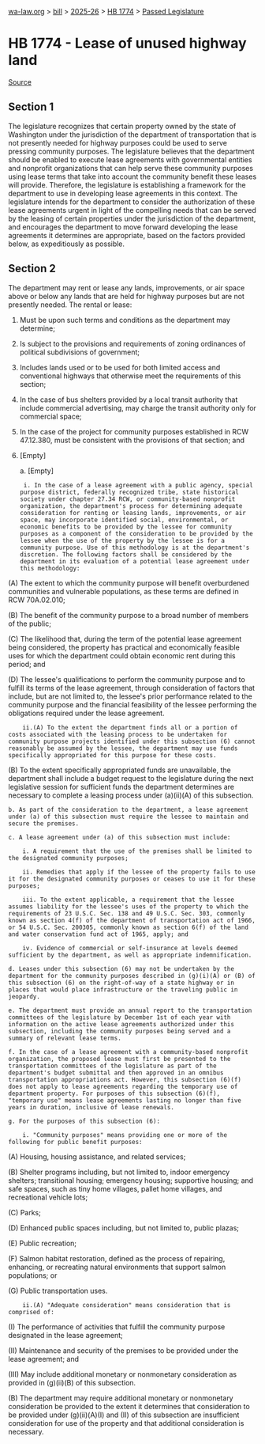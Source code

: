 [wa-law.org](/) > [bill](/bill/) > [2025-26](/bill/2025-26/) > [HB 1774](/bill/2025-26/hb/1774/) > [Passed Legislature](/bill/2025-26/hb/1774/S.PL/)

# HB 1774 - Lease of unused highway land

[Source](http://lawfilesext.leg.wa.gov/biennium/2025-26/Pdf/Bills/House%20Passed%20Legislature/1774-S.PL.pdf)

## Section 1
The legislature recognizes that certain property owned by the state of Washington under the jurisdiction of the department of transportation that is not presently needed for highway purposes could be used to serve pressing community purposes. The legislature believes that the department should be enabled to execute lease agreements with governmental entities and nonprofit organizations that can help serve these community purposes using lease terms that take into account the community benefit these leases will provide. Therefore, the legislature is establishing a framework for the department to use in developing lease agreements in this context. The legislature intends for the department to consider the authorization of these lease agreements urgent in light of the compelling needs that can be served by the leasing of certain properties under the jurisdiction of the department, and encourages the department to move forward developing the lease agreements it determines are appropriate, based on the factors provided below, as expeditiously as possible.

## Section 2
The department may rent or lease any lands, improvements, or air space above or below any lands that are held for highway purposes but are not presently needed. The rental or lease:

1. Must be upon such terms and conditions as the department may determine;

2. Is subject to the provisions and requirements of zoning ordinances of political subdivisions of government;

3. Includes lands used or to be used for both limited access and conventional highways that otherwise meet the requirements of this section;

4. In the case of bus shelters provided by a local transit authority that include commercial advertising, may charge the transit authority only for commercial space;

5. In the case of the project for community purposes established in RCW 47.12.380, must be consistent with the provisions of that section; and

6. [Empty]

    a. [Empty]

        i. In the case of a lease agreement with a public agency, special purpose district, federally recognized tribe, state historical society under chapter 27.34 RCW, or community-based nonprofit organization, the department's process for determining adequate consideration for renting or leasing lands, improvements, or air space, may incorporate identified social, environmental, or economic benefits to be provided by the lessee for community purposes as a component of the consideration to be provided by the lessee when the use of the property by the lessee is for a community purpose. Use of this methodology is at the department's discretion. The following factors shall be considered by the department in its evaluation of a potential lease agreement under this methodology:

(A) The extent to which the community purpose will benefit overburdened communities and vulnerable populations, as these terms are defined in RCW 70A.02.010;

(B) The benefit of the community purpose to a broad number of members of the public;

(C) The likelihood that, during the term of the potential lease agreement being considered, the property has practical and economically feasible uses for which the department could obtain economic rent during this period; and

(D) The lessee's qualifications to perform the community purpose and to fulfill its terms of the lease agreement, through consideration of factors that include, but are not limited to, the lessee's prior performance related to the community purpose and the financial feasibility of the lessee performing the obligations required under the lease agreement.

        ii.(A) To the extent the department finds all or a portion of costs associated with the leasing process to be undertaken for community purpose projects identified under this subsection (6) cannot reasonably be assumed by the lessee, the department may use funds specifically appropriated for this purpose for these costs.

(B) To the extent specifically appropriated funds are unavailable, the department shall include a budget request to the legislature during the next legislative session for sufficient funds the department determines are necessary to complete a leasing process under (a)(ii)(A) of this subsection.

    b. As part of the consideration to the department, a lease agreement under (a) of this subsection must require the lessee to maintain and secure the premises.

    c. A lease agreement under (a) of this subsection must include:

        i. A requirement that the use of the premises shall be limited to the designated community purposes;

        ii. Remedies that apply if the lessee of the property fails to use it for the designated community purposes or ceases to use it for these purposes;

        iii. To the extent applicable, a requirement that the lessee assumes liability for the lessee's uses of the property to which the requirements of 23 U.S.C. Sec. 138 and 49 U.S.C. Sec. 303, commonly known as section 4(f) of the department of transportation act of 1966, or 54 U.S.C. Sec. 200305, commonly known as section 6(f) of the land and water conservation fund act of 1965, apply; and

        iv. Evidence of commercial or self-insurance at levels deemed sufficient by the department, as well as appropriate indemnification.

    d. Leases under this subsection (6) may not be undertaken by the department for the community purposes described in (g)(i)(A) or (B) of this subsection (6) on the right-of-way of a state highway or in places that would place infrastructure or the traveling public in jeopardy.

    e. The department must provide an annual report to the transportation committees of the legislature by December 1st of each year with information on the active lease agreements authorized under this subsection, including the community purposes being served and a summary of relevant lease terms.

    f. In the case of a lease agreement with a community-based nonprofit organization, the proposed lease must first be presented to the transportation committees of the legislature as part of the department's budget submittal and then approved in an omnibus transportation appropriations act. However, this subsection (6)(f) does not apply to lease agreements regarding the temporary use of department property. For purposes of this subsection (6)(f), "temporary use" means lease agreements lasting no longer than five years in duration, inclusive of lease renewals.

    g. For the purposes of this subsection (6):

        i. "Community purposes" means providing one or more of the following for public benefit purposes:

(A) Housing, housing assistance, and related services;

(B) Shelter programs including, but not limited to, indoor emergency shelters; transitional housing; emergency housing; supportive housing; and safe spaces, such as tiny home villages, pallet home villages, and recreational vehicle lots;

(C) Parks;

(D) Enhanced public spaces including, but not limited to, public plazas;

(E) Public recreation;

(F) Salmon habitat restoration, defined as the process of repairing, enhancing, or recreating natural environments that support salmon populations; or

(G) Public transportation uses.

        ii.(A) "Adequate consideration" means consideration that is comprised of:

(I) The performance of activities that fulfill the community purpose designated in the lease agreement;

(II) Maintenance and security of the premises to be provided under the lease agreement; and

(III) May include additional monetary or nonmonetary consideration as provided in (g)(ii)(B) of this subsection.

(B) The department may require additional monetary or nonmonetary consideration be provided to the extent it determines that consideration to be provided under (g)(ii)(A)(I) and (II) of this subsection are insufficient consideration for use of the property and that additional consideration is necessary.
